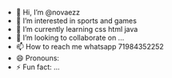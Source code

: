 - 👋 Hi, I’m @novaezz
- 👀 I’m interested in sports and games
- 🌱 I’m currently learning  css html java
- 💞️ I’m looking to collaborate on ...
- 📫 How to reach me whatsapp 71984352252
- 😄 Pronouns: 
- ⚡ Fun fact: ...

<!---
novaezz/novaezz is a ✨ special ✨ repository because its `README.md` (this file) appears on your GitHub profile.
You can click the Preview link to take a look at your changes.
--->
